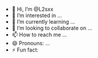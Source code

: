 - 👋 Hi, I’m @L2sxx
- 👀 I’m interested in ...
- 🌱 I’m currently learning ...
- 💞️ I’m looking to collaborate on ...
- 📫 How to reach me ...
- 😄 Pronouns: ...
- ⚡ Fun fact: 

<!---
L2sxx/L2sxx is a ✨ special ✨ repository because its `README.md` (this file) appears on your GitHub profile.
You can click the Preview link to take a look at your changes.
--->
